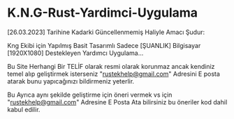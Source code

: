 # K.N.G-Rust-Yardimci-Uygulama
[26.03.2023] Tarihine Kadarki Güncellenmemiş Haliyle Amacı Şudur:

Kng Ekibi için Yapılmış Basit Tasarımlı Sadece [ŞUANLIK]  Bilgisayar [1920X1080] Destekleyen Yardımcı Uygulama...



Bu Site Herhangi Bir TELİF olarak resmi olarak korunmaz ancak kendiniz temel alıp geliştirmek isterseniz "rustekhelp@gmail.com" Adresini E posta atarak bunu yapıcağınızı bildirmeniz yeterlir.

Bu Ayrıca aynı şekilde geliştirme için öneri vermek vs için "rustekhelp@gmail.com" Adresine E Posta Ata bilirsiniz bu öneriler kod dahil kabul edilir.
